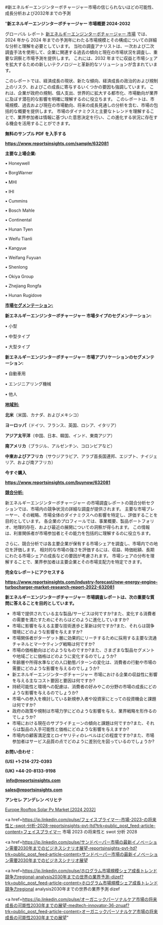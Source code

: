 #新エネルギーエンジンターボチャージャー市場の信じられないほどの可能性、成長分析および2032年までの予測

"<strong>新エネルギーエンジンターボチャージャー 市場概要 2024-2032</strong>

グローバル レポート <a href=https://www.reportsinsights.com/sample/632081>新エネルギーエンジンターボチャージャー 市場</a> では、2024 年から 2024 年までの予測年にわたる市場規模とその構成についての詳細な分析と理解を必要としています。 当社の調査アナリストは、一次および二次調査手法を使用して、企業に関連する過去の傾向と現在の市場状況を調査し、重要な洞察と市場予測を提供します。 これには、2032 年までに収益と市場シェアを拡大​​するための新しいテクノロジーと革新的なソリューションが含まれています。

このレポートでは、経済成長の現状、新たな傾向、経済成長の政治的および規制上のリスク、およびこの成長に寄与するいくつかの要因も強調しています。 これは、企業が政府の規制、個人支出、世界的に拡大する都市化、市場動向が業界に及ぼす潜在的な影響を明確に理解するのに役立ちます。 このレポートは、市場規模、過去および現在の市場動向、将来の成長見通しの分析を含む、市場の包括的な概要を提供します。 市場のダイナミクスと主要なトレンドを理解することで、業界参加者は情報に基づいた意思決定を行い、この進化する状況に存在する機会を活用することができます。

<strong><b>無料のサンプル PDF を入手する</b></strong>

<a href=https://www.reportsinsights.com/sample/632081><strong><u>https://www.reportsinsights.com/sample/632081</u></strong></a>

<strong>主要な上場企業:</strong>

• Honeywell

• BorgWarner

• MHI

• IHI

• Cummins

• Bosch Mahle

• Continental

• Hunan Tyen

• Weifu Tianli

• Kangyue

• Weifang Fuyuan

• Shenlong

• Okiya Group

• Zhejiang Rongfa

• Hunan Rugidove

<strong><u>市場セグメンテーション</u></strong><strong><u>:</u></strong>

<strong>新エネルギーエンジンターボチャージャー 市場タイプのセグメンテーション:</strong>

• 小型

• 中型タイプ

• 大型タイプ

<strong>新エネルギーエンジンターボチャージャー 市場アプリケーションのセグメンテーション:</strong>

• 自動車用

• エンジニアリング機械

• 他人

<strong><u>地域別</u></strong><strong><u>:</u></strong>

<strong>北米</strong>（米国、カナダ、およびメキシコ）

<strong>ヨーロッパ</strong>（ドイツ、フランス、英国、ロシア、イタリア）

<strong>アジア太平洋</strong>（中国、日本、韓国、インド、東南アジア）

<strong>南アメリカ</strong>（ブラジル、アルゼンチン、コロンビアなど）

<strong>中東およびアフリカ</strong>（サウジアラビア、アラブ首長国連邦、エジプト、ナイジェリア、および南アフリカ）

<strong>今すぐ購入</strong>

<a href=https://www.reportsinsights.com/buynow/632081><strong><u>https://www.reportsinsights.com/buynow/632081</u></strong></a>

<strong><u>競合分析:</u></strong>

新エネルギーエンジンターボチャージャー の市場調査レポートの競合分析セクションでは、市場内の競争状況の詳細な調査が提供されます。 主要な市場プレーヤー、その戦略、市場全体のダイナミクスへの影響を特定し、評価することを目的としています。 各企業のプロフィールでは、事業概要、製品ポートフォリオ、地理的存在、および最近の展開についての洞察が得られます。 この情報は、利害関係者が市場参加者とその能力を包括的に理解するのに役立ちます。

さらに、競合分析では各主要企業が保有する市場シェアを調査し、市場内での地位を評価します。 相対的な市場の強さを評価するには、収益、時価総額、長期にわたる市場シェアの成長などの要因が考慮されます。 市場シェアの分布を理解することで、業界参加者は主要企業とその市場支配力を特定できます。

<strong>完全なレポートにアクセスする</strong>

<a href=https://www.reportsinsights.com/industry-forecast/new-energy-engine-turbocharger-market-research-report-2022-632081><strong><u><b>https://www.reportsinsights.com/industry-forecast/new-energy-engine-turbocharger-market-research-report-2022-632081</b></u></strong></a>

<strong><b>新エネルギーエンジンターボチャージャー 市場調査レポートは、次の重要な質問に答えることを目的としています。</b></strong>
<ul>
  <li>市場で提供されている主な製品/サービスは何ですか?また、変化する消費者の需要を満たすためにそれらはどのように進化していますか?</li>
  <li>市場に影響を与える主要な技術進歩と革新は何ですか?また、それらは競争環境にどのような影響を与えますか?</li>
  <li>市場関係者がターゲット層に効果的にリーチするために採用する主要な流通チャネルとマーケティング戦略は何ですか?</li>
  <li>市場の価格動向はどのようなものですか?また、さまざまな製品セグメントや地域ごとに価格はどのように変化するのでしょうか?</li>
  <li>年齢層や所得水準などの人口動態パターンの変化は、消費者の行動や市場の需要にどのような影響を与えるのでしょうか?</li>
  <li>新エネルギーエンジンターボチャージャー 市場における企業の収益性に影響を与える主なコスト要因と要因は何ですか?</li>
  <li>持続可能性と環境への配慮は、消費者の好みやこの分野の市場の成長にどのような影響を与えるのでしょうか?</li>
  <li>市場への参入を検討している新規参入者や投資家にとっての投資機会と課題は何ですか?</li>
  <li>政府の政策や規制は市場力学にどのような影響を与え、業界戦略を形作るのでしょうか?</li>
  <li>市場における現在のサプライチェーンの傾向と課題は何ですか?また、それらは製品の入手可能性と価格にどのような影響を与えますか?</li>
  <li>市場内の顧客満足度とロイヤリティのレベルはどの程度ですか?また、市場参加者はサービス品質の点でどのように差別化を図っているのでしょうか?</li>
</ul>
<strong>お問い合わせ：</strong>

<strong>(US) +1-214-272-0393</strong>

<strong>(UK) +44-20-8133-9198</strong>

<strong> </strong><a href=info@reportsinsights.com><strong><u>info@reportsinsights.com</u></strong></a>

<a href=sales@reportsinsights.com><strong><u>sales@reportsinsights.com</u></strong></a>

<strong>アンセレ アンデレン ベリヒテ</strong>

<a href=https://www.linkedin.com/pulse/europe-rooftop-solar-pv-market-analysis-identifying-1arof/>Europe Rooftop Solar Pv Market [2024 2032]</a>

<a href=https://jp.linkedin.com/pulse/フェイスプライマー-市場-2023-の将来性と-swot-分析-2028-reportsinsights-pvt-ltd?trk=public_post_feed-article-content>フェイスプライマー 市場 2023 の将来性と swot 分析 2028</a>

<a href=https://jp.linkedin.com/pulse/サンドペーパー市場の最新イノベーション需要2030年までのビジネスシナリオ展望-reportsinsights-pvt-ltd?trk=public_post_feed-article-content>サンドペーパー市場の最新イノベーション需要2030年までのビジネスシナリオ展望</a>

<a href=https://jp.linkedin.com/pulse/ホログラム市場規模シェア成長トレンド競争力regional-analysis2030年までの世界の業界予測-dizef?trk=public_post_feed-article-content>ホログラム市場規模シェア成長トレンド競争力regional analysis2030年までの世界の業界予測 dizef</a>

<a href=https://jp.linkedin.com/pulse/オーガニックパーソナルケア市場の将来成長の可能性2030年までの展望-medtech-innovator-36-znuaf?trk=public_post_feed-article-content>オーガニックパーソナルケア市場の将来成長の可能性2030年までの展望</a>"
